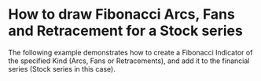 # How to draw Fibonacci Arcs, Fans and Retracement for a Stock series


<p>The following example demonstrates how to create a Fibonacci Indicator of the specified Kind (Arcs, Fans or Retracements), and add it to the financial series (Stock series in this case).</p>

<br/>


